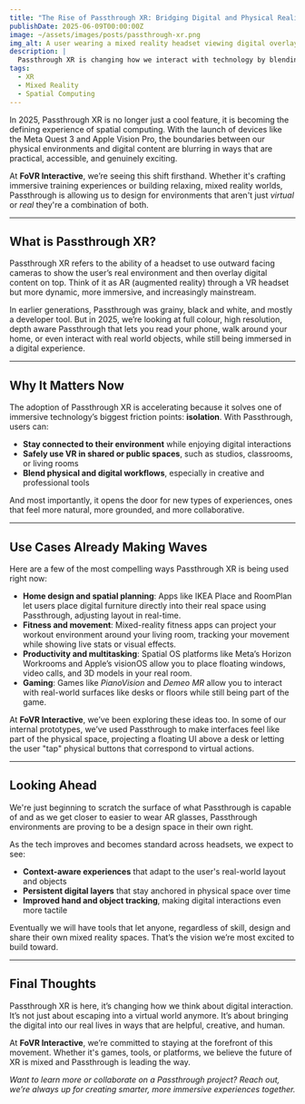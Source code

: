 ```yaml
---
title: "The Rise of Passthrough XR: Bridging Digital and Physical Realities in 2025"
publishDate: 2025-06-09T00:00:00Z
image: ~/assets/images/posts/passthrough-xr.png
img_alt: A user wearing a mixed reality headset viewing digital overlays in a real-world room
description: |
  Passthrough XR is changing how we interact with technology by blending digital content into the physical world. Explore how this emerging tech is unlocking immersive, context-aware experiences in 2025.
tags:
  - XR
  - Mixed Reality
  - Spatial Computing
---
```


In 2025, Passthrough XR is no longer just a cool feature, it is becoming the defining experience of spatial computing. With the launch of devices like the Meta Quest 3 and Apple Vision Pro, the boundaries between our physical environments and digital content are blurring in ways that are practical, accessible, and genuinely exciting.

At **FoVR Interactive**, we’re seeing this shift firsthand. Whether it's crafting immersive training experiences or building relaxing, mixed reality worlds, Passthrough is allowing us to design for environments that aren't just *virtual* or *real* they're a combination of both.

---

## What is Passthrough XR?

Passthrough XR refers to the ability of a headset to use outward facing cameras to show the user’s real environment and then overlay digital content on top. Think of it as AR (augmented reality) through a VR headset but more dynamic, more immersive, and increasingly mainstream.

In earlier generations, Passthrough was grainy, black and white, and mostly a developer tool. But in 2025, we’re looking at full colour, high resolution, depth aware Passthrough that lets you read your phone, walk around your home, or even interact with real world objects, while still being immersed in a digital experience.

---

## Why It Matters Now

The adoption of Passthrough XR is accelerating because it solves one of immersive technology’s biggest friction points: **isolation**. With Passthrough, users can:

- **Stay connected to their environment** while enjoying digital interactions  
- **Safely use VR in shared or public spaces**, such as studios, classrooms, or living rooms  
- **Blend physical and digital workflows**, especially in creative and professional tools  

And most importantly, it opens the door for new types of experiences, ones that feel more natural, more grounded, and more collaborative.

---

## Use Cases Already Making Waves

Here are a few of the most compelling ways Passthrough XR is being used right now:

- **Home design and spatial planning**: Apps like IKEA Place and RoomPlan let users place digital furniture directly into their real space using Passthrough, adjusting layout in real-time.  
- **Fitness and movement**: Mixed-reality fitness apps can project your workout environment around your living room, tracking your movement while showing live stats or visual effects.  
- **Productivity and multitasking**: Spatial OS platforms like Meta’s Horizon Workrooms and Apple’s visionOS allow you to place floating windows, video calls, and 3D models in your real room.  
- **Gaming**: Games like *PianoVision* and *Demeo MR* allow you to interact with real-world surfaces like desks or floors while still being part of the game.  

At **FoVR Interactive**, we’ve been exploring these ideas too. In some of our internal prototypes, we’ve used Passthrough to make interfaces feel like part of the physical space, projecting a floating UI above a desk or letting the user "tap" physical buttons that correspond to virtual actions.

---

## Looking Ahead

We're just beginning to scratch the surface of what Passthrough is capable of and as we get closer to easier to  wear AR glasses, Passthrough environments are proving to be a design space in their own right.

As the tech improves and becomes standard across headsets, we expect to see:

- **Context-aware experiences** that adapt to the user's real-world layout and objects  
- **Persistent digital layers** that stay anchored in physical space over time  
- **Improved hand and object tracking**, making digital interactions even more tactile  

Eventually we will have tools that let anyone, regardless of skill, design and share their own mixed reality spaces. That’s the vision we’re most excited to build toward.

---

## Final Thoughts

Passthrough XR is here, it’s changing how we think about digital interaction. It’s not just about escaping into a virtual world anymore. It’s about bringing the digital into our real lives in ways that are helpful, creative, and human.

At **FoVR Interactive**, we’re committed to staying at the forefront of this movement. Whether it's games, tools, or platforms, we believe the future of XR is mixed and Passthrough is leading the way.

*Want to learn more or collaborate on a Passthrough project? Reach out, we’re always up for creating smarter, more immersive experiences together.*